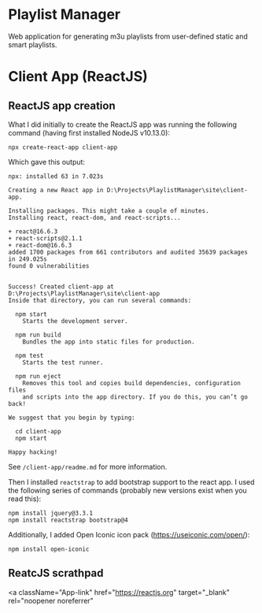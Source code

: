 # Playlist Manager

Web application for generating m3u playlists from user-defined static and smart playlists.

# Client App (ReactJS)

## ReactJS app creation

What I did initially to create the ReactJS app was running the following command 
(having first installed NodeJS v10.13.0):

    npx create-react-app client-app

Which gave this output:

    npx: installed 63 in 7.023s

    Creating a new React app in D:\Projects\PlaylistManager\site\client-app.

    Installing packages. This might take a couple of minutes.
    Installing react, react-dom, and react-scripts...

    + react@16.6.3
    + react-scripts@2.1.1
    + react-dom@16.6.3
    added 1700 packages from 661 contributors and audited 35639 packages in 249.025s
    found 0 vulnerabilities


    Success! Created client-app at D:\Projects\PlaylistManager\site\client-app
    Inside that directory, you can run several commands:

      npm start
        Starts the development server.

      npm run build
        Bundles the app into static files for production.

      npm test
        Starts the test runner.

      npm run eject
        Removes this tool and copies build dependencies, configuration files
        and scripts into the app directory. If you do this, you can’t go back!

    We suggest that you begin by typing:

      cd client-app
      npm start

    Happy hacking!
	
See `/client-app/readme.md` for more information.

Then I installed `reactstrap` to add bootstrap support to the react app.
I used the following series of commands (probably new versions exist when you read this):

    npm install jquery@3.3.1
	npm install reactstrap bootstrap@4

Additionally, I added Open Iconic icon pack (https://useiconic.com/open/):

    npm install open-iconic

## ReatcJS scrathpad

<a
  className="App-link"
  href="https://reactjs.org"
  target="_blank"
  rel="noopener noreferrer"
>
